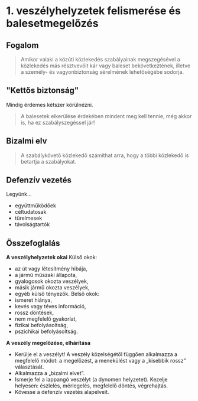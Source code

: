 # 1. veszélyhelyzetek felismerése és balesetmegelőzés

## Fogalom

> Amikor valaki a közúti közlekedés szabályainak megszegésével a közlekedés más résztvevőit kár vagy baleset bekövetkeztének, illetve a személy- és vagyonbiztonság sérelmének lehetőségébe sodorja.

## "Kettős biztonság"

Mindig érdemes kétszer körülnézni.

> A balesetek elkerülése érdekében mindent meg kell tennie, még akkor is, ha ez szabályszegéssel jár!

## Bizalmi elv

> A szabálykövető közlekedő számíthat arra, hogy a többi közlekedő is betartja a szabályokat.

## Defenzív vezetés

Legyünk...
- együttműködőek
- céltudatosak
- türelmesek
- távolságtartók

## Összefoglalás

**A veszélyhelyzetek okai**
Külső okok:
- az út vagy létesítmény hibája,
- a jármű műszaki állapota,
- gyalogosok okozta veszélyek,
- másik jármű okozta veszélyek,
- egyéb külső tényezők.
Belső okok:
- ismeret hiánya,
- kevés vagy téves információ,
- rossz döntések,
- nem megfelelő gyakorlat,
- fizikai befolyásoltság,
- pszichikai befolyásoltság.

**A veszély megelőzése, elhárítása**
- Kerülje el a veszélyt! A veszély közelségétől függően alkalmazza a megfelelő módot: a megelőzést, a menekülést vagy a „kisebbik rossz” választását.
- Alkalmazza a „bizalmi elvet”.
- Ismerje fel a lappangó veszélyt (a dynomen helyzetet). Kezelje helyesen: észlelés, mérlegelés, megfelelő döntés, végrehajtás.
- Kövesse a defenzív vezetés alapelveit.
